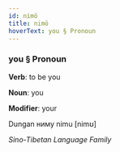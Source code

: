 ```yaml
---
id: nimö
title: nimö
hoverText: you § Pronoun
---
```


### you § Pronoun

**Verb**: to be you

**Noun**: you

**Modifier**: your

Dungan ниму nimu [nimʊ]

*Sino-Tibetan Language Family*